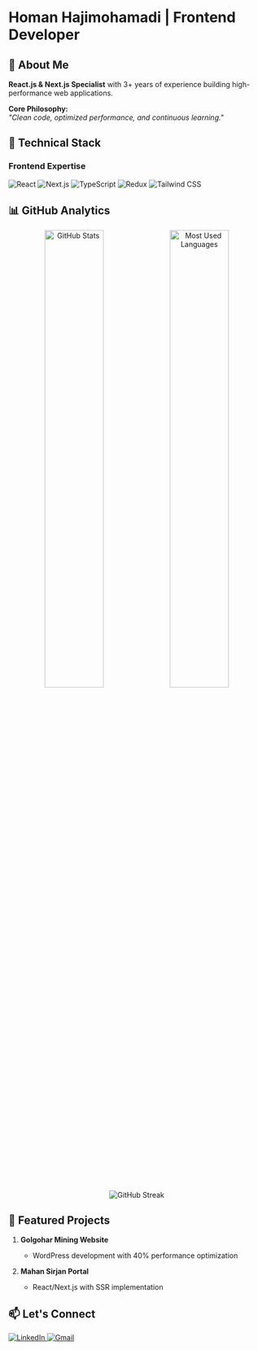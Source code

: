 # Homan Hajimohamadi | Frontend Developer

## 🚀 About Me
**React.js & Next.js Specialist** with 3+ years of experience building high-performance web applications.

**Core Philosophy:**  
*"Clean code, optimized performance, and continuous learning."*

## 🔧 Technical Stack

### Frontend Expertise
<p align="left">
  <img src="https://img.shields.io/badge/React-20232A?style=for-the-badge&logo=react&logoColor=61DAFB" alt="React"/>
  <img src="https://img.shields.io/badge/Next.js-000000?style=for-the-badge&logo=nextdotjs&logoColor=white" alt="Next.js"/>
  <img src="https://img.shields.io/badge/TypeScript-007ACC?style=for-the-badge&logo=typescript&logoColor=white" alt="TypeScript"/>
  <img src="https://img.shields.io/badge/Redux-764ABC?style=for-the-badge&logo=redux&logoColor=white" alt="Redux"/>
  <img src="https://img.shields.io/badge/Tailwind_CSS-38B2AC?style=for-the-badge&logo=tailwind-css&logoColor=white" alt="Tailwind CSS"/>
</p>

## 📊 GitHub Analytics

<p align="center">
  <!-- GitHub Stats Card -->
  <img width="48%" src="https://github-readme-stats.vercel.app/api?username=itzhoman&show_icons=true&count_private=true&theme=dark&bg_color=000000&title_color=4CAF50&icon_color=4CAF50&border_color=4CAF50" alt="GitHub Stats"/>
  
  <!-- Most Used Languages -->
  <img width="48%" src="https://github-readme-stats.vercel.app/api/top-langs/?username=itzhoman&layout=compact&theme=dark&bg_color=000000&title_color=4CAF50&border_color=4CAF50" alt="Most Used Languages"/>
</p>

<!-- GitHub Streak Stats -->
<p align="center">
  <img src="https://github-readme-streak-stats.herokuapp.com/?user=itzhoman&theme=dark&background=000000&stroke=4CAF50&ring=4CAF50&fire=4CAF50&currStreakNum=FFFFFF&sideNums=FFFFFF&currStreakLabel=4CAF50&sideLabels=FFFFFF&dates=FFFFFF" alt="GitHub Streak"/>
</p>

## 🌟 Featured Projects
1. **Golgohar Mining Website**  
   - WordPress development with 40% performance optimization

2. **Mahan Sirjan Portal**  
   - React/Next.js with SSR implementation

## 📫 Let's Connect
<p align="left">
  <a href="https://www.linkedin.com/in/homan-hajimohamadi-40b37220b">
    <img src="https://img.shields.io/badge/LinkedIn-0077B5?style=for-the-badge&logo=linkedin&logoColor=white" alt="LinkedIn"/>
  </a>
  <a href="mailto:dev.hajimohamadi@gmail.com">
    <img src="https://img.shields.io/badge/Gmail-D14836?style=for-the-badge&logo=gmail&logoColor=white" alt="Gmail"/>
  </a>
</p>
